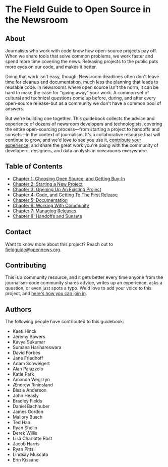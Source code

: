 # The Field Guide to Open Source in the Newsroom

## About

Journalists who work with code know how open-source projects pay off. When we share tools that solve common problems, we work faster and spend more time covering the news. Releasing projects to the public puts more eyes on our code, and makes it better.

Doing that work isn't easy, though. Newsroom deadlines often don't leave time for cleanup and documentation, much less the planning that leads to reusable code. In newsrooms where open source isn't the norm, it can be hard to make the case for "giving away" your work. A common set of cultural and technical questions come up before, during, and after every open-source release-but as a community we don't have a common pool of answers.

But we're building one together. This guidebook collects the advice and experience of dozens of newsroom developers and technologists, covering the entire open-sourcing process—from starting a project to handoffs and sunsets—in the context of journalism. It's a collaborative resource that will continue to grow, and we'd love to see you use it, [contribute your experience](CONTRIBUTING.md), and share the great work you're doing with the community of developers, designers, and data analysts in newsrooms everywhere.

## Table of Contents

* [Chapter 1: Choosing Open Source, and Getting Buy-In](Chapter01-Choosing-Open-Source.md)
* [Chapter 2: Starting a New Project](Chapter02-Starting-New-Project.md)
* [Chapter 3: Opening Up An Existing Project](Chapter03-Existing-Projects.md)
* [Chapter 4: Code, and Getting To The First Release](Chapter04-Code-First-Release.md)
* [Chapter 5: Documentation](Chapter05-Documentation.md)
* [Chapter 6: Working With Community](Chapter06-Community.md)
* [Chapter 7: Managing Releases](Chapter07-Releases.md)
* [Chapter 8: Handoffs and Sunsets](Chapter08-Handoffs-Sunsets.md)

## Contact

Want to know more about this project? Reach out to [fieldguide@opennews.org](mailto:fieldguide@opennews.org).

## Contributing

This is a community resource, and it gets better every time anyone from the journalism-code community shares advice, writes up an experience, asks a question, or even just spots a typo. We'd love to add your voice to this project, and [here's how you can join in](CONTRIBUTING.md).


## Authors

The following people have contributed to this guidebook:

* Kaeti Hinck
* Jeremy Bowers
* Kavya Sukumar
* Sumana Harihareswara
* David Forbes
* Jane Friedhoff
* Adam Schweigert
* Alan Palazzolo
* Katie Park
* Amanda Wegrzyn
* Ændrew Rininsland
* Bissie Anderson
* John Heasly
* Bradley Fields
* Daniel Bachhuber
* James Gordon
* Mallory Busch
* Ted Han
* Ryan Sholin
* Derek Willis
* Lisa Charlotte Rost
* Jacob Harris
* Ryan Pitts
* Lindsay Muscato
* Erin Kissane
